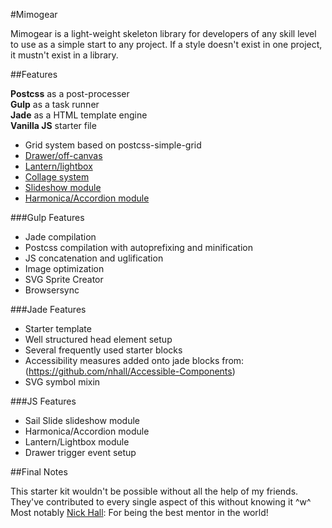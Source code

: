 #Mimogear

Mimogear is a light-weight skeleton library for developers of any skill level to use as a simple start to any project. If a style doesn't exist in one project, it mustn't exist in a library.

##Features

**Postcss** as a post-processer<br>
**Gulp** as a task runner<br>
**Jade** as a HTML template engine<br>
**Vanilla JS** starter file

* Grid system based on postcss-simple-grid
* [Drawer/off-canvas](http://codepen.io/mimoduo/pen/kuobi)
* [Lantern/lightbox](http://codepen.io/mimoduo/pen/EPerjv)
* [Collage system](http://codepen.io/mimoduo/pen/VYwamv)
* [Slideshow module](http://codepen.io/mimoduo/pen/gabWmN)
* [Harmonica/Accordion module](http://codepen.io/mimoduo/pen/epZaMq)

###Gulp Features

* Jade compilation
* Postcss compilation with autoprefixing and minification
* JS concatenation and uglification
* Image optimization
* SVG Sprite Creator
* Browsersync

###Jade Features

* Starter template
* Well structured head element setup
* Several frequently used starter blocks
* Accessibility measures added onto jade blocks from: (https://github.com/nhall/Accessible-Components)
* SVG symbol mixin

###JS Features

* Sail Slide slideshow module
* Harmonica/Accordion module
* Lantern/Lightbox module
* Drawer trigger event setup

##Final Notes

This starter kit wouldn't be possible without all the help of my friends. They've contributed to every single aspect of this without knowing it ^w^ Most notably [Nick Hall](https://github.com/nhall): For being the best mentor in the world!
